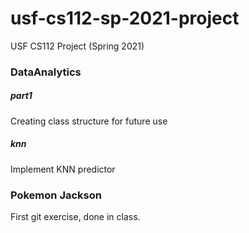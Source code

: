 # usf-cs112-sp-2021-project
USF CS112 Project (Spring 2021)

### DataAnalytics

##### part1

Creating class structure for future use

##### knn

Implement KNN predictor


### Pokemon Jackson

First git exercise, done in class.

